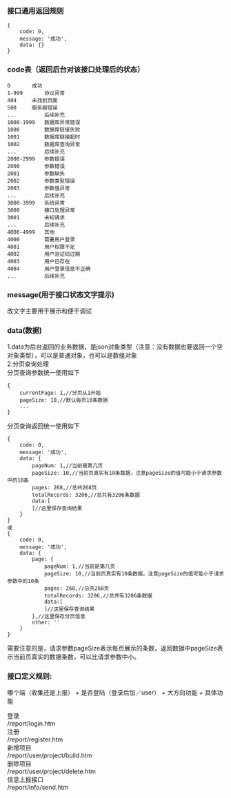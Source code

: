### 接口通用返回规则
```
{
	code: 0,
	message: '成功',
	data: {}
}
``` 
### code表（返回后台对该接口处理后的状态）
```
0		成功  
1-999		协议异常  
404		未找到页面  
500		服务器错误  
... 		后续补充  
1000-1999	数据库异常错误  
1000		数据库链接失败  
1001		数据库链接超时  
1002		数据库查询异常  
... 		后续补充  
2000-2999 	参数错误  
2000		参数错误  
2001		参数缺失  
2002		参数类型错误  
2003	 	参数值异常  
... 		后续补充  
3000-3999 	系统异常  
3000 		接口处理异常  
3001 		未知请求  
... 		后续补充  
4000-4999	其他  
4000		需要用户登录  
4001		用户权限不足  
4002		用户验证码过期  
4003		用户已存在  
4004		用户登录信息不正确  
... 		后续补充  	 			
```
### message(用于接口状态文字提示)
改文字主要用于展示和便于调试

### data(数据)
1.data为后台返回的业务数据，是json对象类型（注意：没有数据也要返回一个空对象类型），可以是普通对象，也可以是数组对象  
2.分页查询处理  
分页查询参数统一使用如下   
```
{
	currentPage: 1,//分页从1开始
	pageSize: 10,//默认每页10条数据
	...
}
```
分页查询返回统一使用如下
```
{
	code: 0,
	message: '成功',
	data: {
		pageNum: 1,//当前是第几页
		pageSize: 10,//当前页真实有10条数据，注意pageSize的值可能小于请求参数中的10条
		pages: 268,//总共268页
		totalRecords: 3206,//总共有3206条数据
		data:[
		]//这里保存查询结果
	}
}
或
{
	code: 0,
	message: '成功',
	data: {
		page: {
			pageNum: 1,//当前是第几页
			pageSize: 10,//当前页真实有10条数据，注意pageSize的值可能小于请求参数中的10条
			pages: 268,//总共268页
			totalRecords: 3206,//总共有3206条数据
			data:[
			]//这里保存查询结果
		},//这里保存分页信息
		other: ''
	}
}
```
需要注意的是，请求参数pageSize表示每页展示的条数，返回数据中pageSize表示当前页真实的数据条数，可以比请求参数中小。

### 接口定义规则:  
哪个端（收集还是上报） + 是否登陆（登录后加／user） + 大方向功能 + 具体功能

登录  
/report/login.htm  
注册  
/report/register.htm  
新增项目  
/report/user/project/build.htm  
删除项目  
/report/user/project/delete.htm  
信息上报接口  
/report/info/send.htm  




